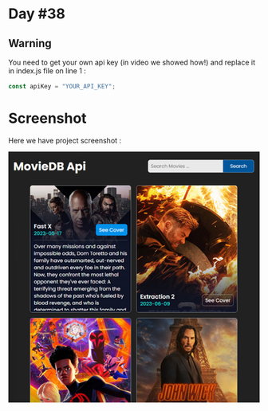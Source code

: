 # Day #38


## Warning
You need to get your own api key (in video we showed how!) and replace it in index.js file on line 1 :

```javascript
const apiKey = "YOUR_API_KEY";
```


# Screenshot
Here we have project screenshot :

![screenshot](screenshot.jpg)
